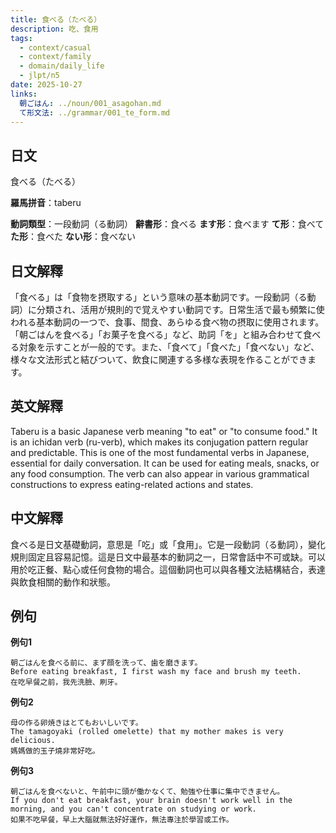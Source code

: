 ```yaml
---
title: 食べる（たべる）
description: 吃、食用
tags:
  - context/casual
  - context/family
  - domain/daily_life
  - jlpt/n5
date: 2025-10-27
links:
  朝ごはん: ../noun/001_asagohan.md
  て形文法: ../grammar/001_te_form.md
---
```


## 日文
食べる（たべる）

**羅馬拼音**：taberu

**動詞類型**：一段動詞（る動詞）
**辭書形**：食べる
**ます形**：食べます
**て形**：食べて
**た形**：食べた
**ない形**：食べない

## 日文解釋
「食べる」は「食物を摂取する」という意味の基本動詞です。一段動詞（る動詞）に分類され、活用が規則的で覚えやすい動詞です。日常生活で最も頻繁に使われる基本動詞の一つで、食事、間食、あらゆる食べ物の摂取に使用されます。「朝ごはんを食べる」「お菓子を食べる」など、助詞「を」と組み合わせて食べる対象を示すことが一般的です。また、「食べて」「食べた」「食べない」など、様々な文法形式と結びついて、飲食に関連する多様な表現を作ることができます。

## 英文解釋
Taberu is a basic Japanese verb meaning "to eat" or "to consume food." It is an ichidan verb (ru-verb), which makes its conjugation pattern regular and predictable. This is one of the most fundamental verbs in Japanese, essential for daily conversation. It can be used for eating meals, snacks, or any food consumption. The verb can also appear in various grammatical constructions to express eating-related actions and states.

## 中文解釋
食べる是日文基礎動詞，意思是「吃」或「食用」。它是一段動詞（る動詞），變化規則固定且容易記憶。這是日文中最基本的動詞之一，日常會話中不可或缺。可以用於吃正餐、點心或任何食物的場合。這個動詞也可以與各種文法結構結合，表達與飲食相關的動作和狀態。

## 例句

**例句1**
```
朝ごはんを食べる前に、まず顔を洗って、歯を磨きます。
Before eating breakfast, I first wash my face and brush my teeth.
在吃早餐之前，我先洗臉、刷牙。
```

**例句2**
```
母の作る卵焼きはとてもおいしいです。
The tamagoyaki (rolled omelette) that my mother makes is very delicious.
媽媽做的玉子燒非常好吃。
```

**例句3**
```
朝ごはんを食べないと、午前中に頭が働かなくて、勉強や仕事に集中できません。
If you don't eat breakfast, your brain doesn't work well in the morning, and you can't concentrate on studying or work.
如果不吃早餐，早上大腦就無法好好運作，無法專注於學習或工作。
```
